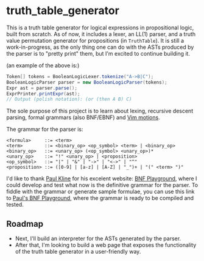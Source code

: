 # truth_table_generator

This is a truth table generator for logical expressions in propositional logic, built from scratch. As of now, it includes a lexer, an LL(1) parser, and a truth value permutation generator for propositions (in `TruthTable`).
It is still a work-in-progress, as the only thing one can do with the ASTs produced by the parser is to "pretty print" them, but I'm excited to continue building it.

(an example of the above is:)
```java
Token[] tokens = BooleanLogicLexer.tokenize("A->B|C");
BooleanLogicParser parser = new BooleanLogicParser(tokens);
Expr ast = parser.parse();
ExprPrinter.printExpr(ast);
// Output (polish notation): (or (then A B) C)
```

The sole purpose of this project is to learn about lexing, recursive descent parsing, formal grammars (also BNF/EBNF) and [Vim motions](https://vim.rtorr.com/).

The grammar for the parser is:
```ebnf
<formula>     ::= <term>
<term>        ::= <binary_op> <op_symbol> <term> | <binary_op>
<binary_op>   ::= <unary_op> (<op_symbol> <unary_op>)*
<unary_op>    ::= "!" <unary_op> | <proposition>
<op_symbol>   ::= "|" | "&" | "->" | "<->" | "^"
<proposition> ::= ([0-9] | [a-z] | [A-Z] | "_")+ | "(" <term> ")"
```
I'd like to thank [Paul Kline](https://github.com/paul-kline) for his excelent website: [BNF Playground](https://bnfplayground.pauliankline.com/), where I could develop and test what now is the definitive grammar for the parser.
To fiddle with the grammar or generate sample formulae, you can use this link to [Paul's BNF Playground](https://bnfplayground.pauliankline.com/?bnf=%3Cformula%3E%20%20%20%20%20%3A%3A%3D%20%3Cterm%3E%0A%3Cterm%3E%20%20%20%20%20%20%20%20%3A%3A%3D%20%3Cbinary_op%3E%20%3Cop_symbol%3E%20%3Cterm%3E%20%7C%20%3Cbinary_op%3E%0A%3Cbinary_op%3E%20%20%20%3A%3A%3D%20%3Cunary_op%3E%20(%3Cop_symbol%3E%20%3Cunary_op%3E)*%0A%3Cunary_op%3E%20%20%20%20%3A%3A%3D%20%22!%22%20%3Cunary_op%3E%20%7C%20%3Cproposition%3E%0A%3Cop_symbol%3E%20%20%20%3A%3A%3D%20%22%7C%22%20%7C%20%22%26%22%20%7C%20%22-%3E%22%20%7C%20%22%3C-%3E%22%20%7C%20%22%5E%22%0A%3Cproposition%3E%20%3A%3A%3D%20(%5B0-9%5D%20%7C%20%5Ba-z%5D%20%7C%20%5BA-Z%5D%20%7C%20%22_%22)%2B%20%7C%20%22(%22%20%3Cterm%3E%20%22)%22%0A&name=Logic%20CFG), where the grammar is ready to be compiled and tested.

## Roadmap

- Next, I'll build an interpreter for the ASTs generated by the parser.
- After that, I'm looking to build a web page that exposes the functionality of the truth table generator in a user-friendly way.
